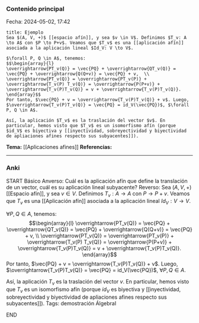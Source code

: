 ### Contenido principal

Fecha: 2024-05-02, 17:42

```ad-note
title: Ejemplo
Sea $(A, V, +)$ [[espacio afín]], y sea $v \in V$. Definimos $T_v: A \to A$ con $P \to P+v$. Veamos que $T_v$ es una [[aplicación afín]] asociada a la aplicación lineal $Id_V: V \to V$.

$\forall P, Q \in A$, tenemos:
$$\begin{array}{l}
\overrightarrow{PT_v(Q)} = \vec{PQ} + \overrightarrow{QT_v(Q)} = \vec{PQ} + \overrightarrow{Q(Q+v)} = \vec{PQ} + v,  \\
\overrightarrow{PT_v(Q)} = \overrightarrow{PT_v(P)} + \overrightarrow{T_v(P) T_v(Q)} = \overrightarrow{P(P+v)} + \overrightarrow{T_v(P)T_v(Q)} = v + \overrightarrow{T_v(P)T_v(Q)}.
\end{array}$$
Por tanto, $\vec{PQ} + v = \overrightarrow{T_v(P)T_v(Q)} + v$. Luego, $\overrightarrow{T_v(P)T_v(Q)} = \vec{PQ} = id_V(\vec{PQ})$, $\forall P, Q \in A$.

Así, la aplicación $T_v$ es la traslación del vector $v$. En particular, hemos visto que $T_v$ es un isomorfismo afín (porque $id_V$ es biyectiva y [[inyectividad, sobreyectividad y biyectividad de apliaciones afines respecto sus subyacentes]]).
```

**Tema:** [[Aplicaciones afines]]
**Referencias:**

---
### Anki

START
Básico
Anverso: Cuál es la aplicación afín que define la translación de un vector, cuál es su aplicación lineal subyacente?
Reverso: Sea $(A, V, +)$ [[Espacio afín]], y sea $v \in V$. Definimos $T_v: A \to A$ con $P \to P+v$. Veamos que $T_v$ es una [[Aplicación afín]] asociada a la aplicación lineal $Id_V: V \to V$.

$\forall P, Q \in A$, tenemos:
$$\begin{array}{l}
\overrightarrow{PT_v(Q)} = \vec{PQ} + \overrightarrow{QT_v(Q)} = \vec{PQ} + \overrightarrow{Q(Q+v)} = \vec{PQ} + v,  \\
\overrightarrow{PT_v(Q)} = \overrightarrow{PT_v(P)} + \overrightarrow{T_v(P) T_v(Q)} = \overrightarrow{P(P+v)} + \overrightarrow{T_v(P)T_v(Q)} = v + \overrightarrow{T_v(P)T_v(Q)}.
\end{array}$$
Por tanto, $\vec{PQ} + v = \overrightarrow{T_v(P)T_v(Q)} + v$. Luego, $\overrightarrow{T_v(P)T_v(Q)} = \vec{PQ} = id_V(\vec{PQ})$, $\forall P, Q \in A$.

Así, la aplicación $T_v$ es la traslación del vector $v$. En particular, hemos visto que $T_v$ es un isomorfismo afín (porque $id_V$ es biyectiva y [[inyectividad, sobreyectividad y biyectividad de apliaciones afines respecto sus subyacentes]]).
Tags: demostración ÁlgebraI
<!--ID: 1714669443514-->
END
